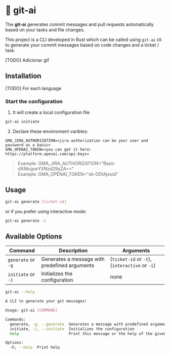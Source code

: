 # 🧠 git-ai

The **git-ai** generates commit messages and pull requests automatically based on your tasks and file changes.

This project is a CLI developed in Rust which can be called using `git-ai` cli to generate your commit messages based on code changes and a ticket / task.

[TODO] Adicionar gif

## Installation

[TODO] For each language

### Start the configuration

1. It will create a local configuration file

```bash
git-ai initiate
```

2. Declare these envinroment varibles:

```.env
GMA_JIRA_AUTHORIZATION=<jira authorization can be your user and password as a basic>
GMA_OPENAI_TOKEN=<you can get it here: https://platform.openai.com/api-keys>
```

> Example: GMA_JIRA_AUTHORIZATION="Basic dXNlcjpwYXNzd29yZA=="   
> Example: GMA_OPENAI_TOKEN="sk-ODIAjsoid"

## Usage

```bash
git-ai generate [ticket-id]
```

or if you prefer using interactive mode:

```bash
git-ai generate -i
```

## Available Options

| Command            | Description                                     | Arguments                                         |
| ------------------ | ----------------------------------------------- | ------------------------------------------------- |
| `generate` or `-g` | Generates a message with predefined arguments   | (`ticket-id` or `-t`), (`interactive` or `-i`) |
| `initiate` or `-i` | Initializes the configuration                   | none                                              |

```bash
git-ai --help  

A CLI to generate your git messages!

Usage: git-ai [COMMAND]

Commands:
  generate, -g, --generate  Generates a message with predefined arguments
  initiate, -i, --initiate  Initializes the configuration
  help                      Print this message or the help of the given subcommand(s)

Options:
  -h, --help  Print help
```
